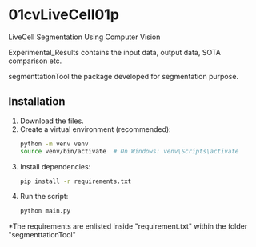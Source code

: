 # 01cvLiveCell01p
LiveCell Segmentation Using Computer Vision

Experimental_Results contains the input data, output data, SOTA comparison etc.

segmenttationTool the package developed for segmentation purpose.

## Installation
1. Download the files.
2. Create a virtual environment (recommended):
    ```bash
    python -m venv venv
    source venv/bin/activate  # On Windows: venv\Scripts\activate
    ```
3. Install dependencies:
    ```bash
    pip install -r requirements.txt
    ```
4. Run the script:
    ```bash
    python main.py
    ```
*The requirements are enlisted inside "requirement.txt" within the folder "segmenttationTool"
